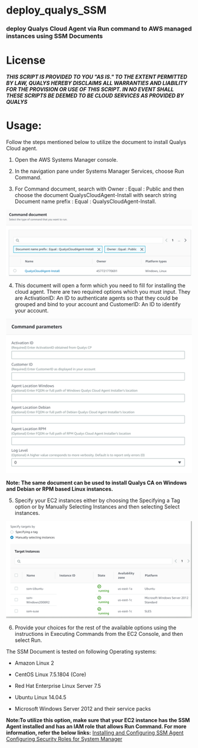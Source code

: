 # deploy_qualys_SSM
### deploy Qualys Cloud Agent via Run command to AWS managed instances using SSM Documents

# License
_**THIS SCRIPT IS PROVIDED TO YOU "AS IS."  TO THE EXTENT PERMITTED BY LAW, QUALYS HEREBY DISCLAIMS ALL WARRANTIES AND LIABILITY FOR THE PROVISION OR USE OF THIS SCRIPT.  IN NO EVENT SHALL THESE SCRIPTS BE DEEMED TO BE CLOUD SERVICES AS PROVIDED BY QUALYS**_

# Usage:
Follow the steps mentioned below to utilize the document to install Qualys Cloud agent.

1.	Open the AWS Systems Manager console. 

2.	In the navigation pane under Systems Manager Services, choose Run Command.

3.	For Command document, search with Owner : Equal : Public and then choose the document QualysCloudAgent-Install with search string Document name prefix : Equal : QualysCloudAgent-Install.

![qca](qca.png?raw=true "QCA")

4.	This document will open a form which you need to fill for installing the cloud agent.
There are two required options which you must input. They are ActivationID: An ID to authenticate agents so that they could be grouped and bind to your account and CustomerID: An ID to identify your account.

![parameters](parameters.png?raw=true "Parameters")

**Note: The same document can be used to install Qualys CA on Windows and Debian or RPM based Linux instances.**

5.	Specify your EC2 instances either by choosing the Specifying a Tag option or by Manually Selecting Instances and then selecting Select instances.

![results](results.png?raw=true "results")

6.	Provide your choices for the rest of the available options using the instructions in Executing Commands from the EC2 Console, and then select Run.

The SSM Document is tested on following Operating systems:

*	Amazon Linux 2

* CentOS Linux 7.5.1804 (Core) 

*	Red Hat Enterprise Linux Server 7.5 

*	Ubuntu Linux 14.04.5 

*	Microsoft Windows Server 2012 and their service packs

**Note:To utilize this option, make sure that your EC2 instance has the SSM Agent installed and has an IAM role that allows Run Command. For more information, refer the below links:**
[Installing and Configuring SSM Agent](http://docs.aws.amazon.com/systems-manager/latest/userguide/ssm-agent.html)
[Configuring Security Roles for System Manager](http://docs.aws.amazon.com/systems-manager/latest/userguide/systems-manager-access.html)
